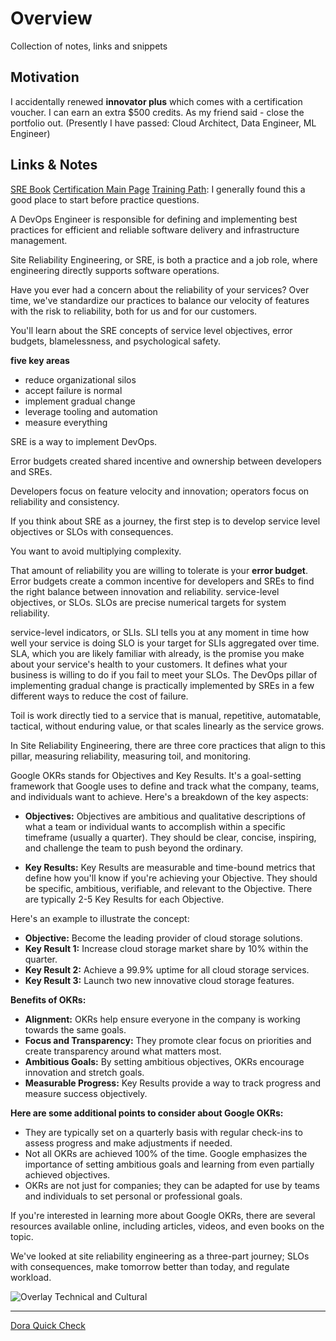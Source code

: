 # Overview

Collection of notes, links and snippets

## Motivation

I accidentally renewed **innovator plus** which comes with a certification voucher. I can earn an extra $500 credits. As
my friend said - close the portfolio out. (Presently I have passed: Cloud Architect, Data Engineer, ML Engineer)

## Links & Notes

[SRE Book](https://sre.google/sre-book/production-environment/)
[Certification Main Page](https://cloud.google.com/learn/certification/cloud-devops-engineer)
[Training Path](https://www.cloudskillsboost.google/paths/20): I generally found this a good place to start before practice questions.

A DevOps Engineer is responsible for defining and implementing best practices for efficient and reliable software delivery and infrastructure management.

Site Reliability Engineering, or SRE, is both a practice and a job role, where engineering directly
supports software operations.

Have you ever had a concern about the reliability of your services?
Over time, we've standardize our practices to balance our velocity of features with the risk to reliability, both for us and for our customers.

You'll learn about the SRE concepts of service level objectives, error budgets, blamelessness, and psychological safety.

**five key areas**

- reduce organizational silos
- accept failure is normal
- implement gradual change
- leverage tooling and automation
- measure everything

SRE is a way to implement DevOps.

Error budgets created shared incentive and ownership between developers and SREs.

Developers focus on feature velocity and innovation; operators focus
on reliability and consistency.

If you think about SRE as a journey, the first step is to develop service level objectives or SLOs with consequences.

You want to avoid multiplying complexity.

That amount of reliability you are willing to tolerate is your **error budget**.
Error budgets create a common incentive for developers and SREs to find the right balance between innovation and reliability.
service-level objectives, or SLOs. SLOs are precise numerical targets for system reliability.

service-level indicators, or SLIs. SLI tells you at any moment in time how well your service is doing
SLO is your target for SLIs aggregated over time.
SLA, which you are likely familiar with already, is the promise you make about your service's health to your customers.
It defines what your business is willing to do if you fail to meet your SLOs.
The DevOps pillar of implementing gradual change is practically implemented by SREs in a few different ways to reduce the cost of failure.

Toil is work directly tied to a service that is manual, repetitive, automatable, tactical, without enduring value, or that scales linearly as the service grows.

In Site Reliability Engineering, there are three core practices that align to this pillar, measuring reliability, measuring toil, and monitoring.

Google OKRs stands for Objectives and Key Results. It's a goal-setting framework that Google uses to define and track what the company, teams, and individuals want to achieve. Here's a breakdown of the key aspects:

- **Objectives:** Objectives are ambitious and qualitative descriptions of what a team or individual wants to accomplish within a specific timeframe (usually a quarter). They should be clear, concise, inspiring, and challenge the team to push beyond the ordinary.

- **Key Results:** Key Results are measurable and time-bound metrics that define how you'll know if you're achieving your Objective. They should be specific, ambitious, verifiable, and relevant to the Objective. There are typically 2-5 Key Results for each Objective.

Here's an example to illustrate the concept:

- **Objective:** Become the leading provider of cloud storage solutions.
- **Key Result 1:** Increase cloud storage market share by 10% within the quarter.
- **Key Result 2:** Achieve a 99.9% uptime for all cloud storage services.
- **Key Result 3:** Launch two new innovative cloud storage features.

**Benefits of OKRs:**

- **Alignment:** OKRs help ensure everyone in the company is working towards the same goals.
- **Focus and Transparency:** They promote clear focus on priorities and create transparency around what matters most.
- **Ambitious Goals:** By setting ambitious objectives, OKRs encourage innovation and stretch goals.
- **Measurable Progress:** Key Results provide a way to track progress and measure success objectively.

**Here are some additional points to consider about Google OKRs:**

- They are typically set on a quarterly basis with regular check-ins to assess progress and make adjustments if needed.
- Not all OKRs are achieved 100% of the time. Google emphasizes the importance of setting ambitious goals and learning from even partially achieved objectives.
- OKRs are not just for companies; they can be adapted for use by teams and individuals to set personal or professional goals.

If you're interested in learning more about Google OKRs, there are several resources available online, including articles, videos, and even books on the topic.

We've looked at site reliability engineering as a three-part journey; SLOs with consequences, make tomorrow better than today, and regulate workload.

![Overlay Technical and Cultural](/overal_technical_cultural.png)

---

[Dora Quick Check](https://dora.dev/quickcheck/)
